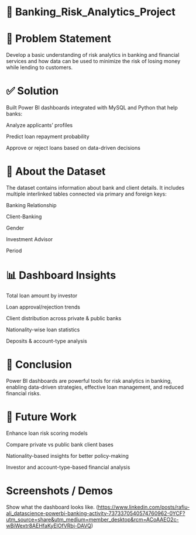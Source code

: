 # 🏦 Banking_Risk_Analytics_Project
# 📌 Problem Statement

Develop a basic understanding of risk analytics in banking and financial services and how data can be used to minimize the risk of losing money while lending to customers.

# ✅ Solution

Built Power BI dashboards integrated with MySQL and Python that help banks:

Analyze applicants’ profiles

Predict loan repayment probability

Approve or reject loans based on data-driven decisions

# 📂 About the Dataset

The dataset contains information about bank and client details. It includes multiple interlinked tables connected via primary and foreign keys:

Banking Relationship

Client-Banking

Gender

Investment Advisor

Period

# 📊 Dashboard Insights

Total loan amount by investor

Loan approval/rejection trends

Client distribution across private & public banks

Nationality-wise loan statistics

Deposits & account-type analysis

# 📌 Conclusion

Power BI dashboards are powerful tools for risk analytics in banking, enabling data-driven strategies, effective loan management, and reduced financial risks.

# 🔮 Future Work

Enhance loan risk scoring models

Compare private vs public bank client bases

Nationality-based insights for better policy-making

Investor and account-type-based financial analysis

#  Screenshots / Demos
Show what the dashboard looks like. 
(https://www.linkedin.com/posts/rafiu-ali_datascience-powerbi-banking-activity-7373370540574760962-0YCF?utm_source=share&utm_medium=member_desktop&rcm=ACoAAEO2c-wBiWextr8AEHfaKyElOfVRbj-DAVQ)

